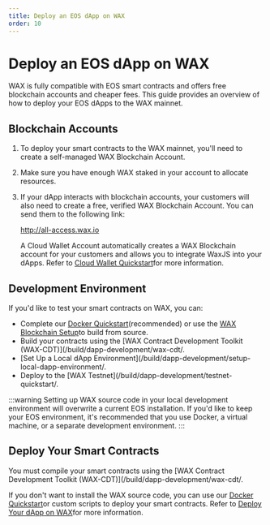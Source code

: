 ```yaml
---
title: Deploy an EOS dApp on WAX
order: 10
---
```


# Deploy an EOS dApp on WAX

WAX is fully compatible with EOS smart contracts and offers free blockchain accounts and cheaper fees. This guide provides an overview of how to deploy your EOS dApps to the WAX mainnet.

## Blockchain Accounts

1. To deploy your smart contracts to the WAX mainnet, you'll need to create a self-managed WAX Blockchain Account.

2. Make sure you have enough WAX staked in your account to allocate resources.

3. If your dApp interacts with blockchain accounts, your customers will also need to create a free, verified WAX Blockchain Account. You can send them to the following link:

    <a href="https://all-access.wax.io" target="_blank">http://<span></span>all-access.wax.io</a>

    A Cloud Wallet  Account automatically creates a WAX Blockchain account for your customers and allows you to integrate WaxJS into your dApps. Refer to [Cloud Wallet  Quickstart](/build/cloud-wallet/waxjs/waxjs_qstart)for more information.

## Development Environment

If you'd like to test your smart contracts on WAX, you can:

* Complete our [Docker Quickstart](/build/dapp-development/docker-setup/)(recommended) or use the [WAX Blockchain Setup](/build/dapp-development/wax-blockchain-setup/)to build from source.
* Build your contracts using the [WAX Contract Development Toolkit (WAX-CDT)](/build/dapp-development/wax-cdt/.
* [Set Up a Local dApp Environment](/build/dapp-development/setup-local-dapp-environment/.
* Deploy to the [WAX Testnet](/build/dapp-development/testnet-quickstart/.

:::warning
Setting up WAX source code in your local development environment will overwrite a current EOS installation. If you'd like to keep your EOS environment, it's recommended that you use Docker, a virtual machine, or a separate development environment.
:::

## Deploy Your Smart Contracts

You must compile your smart contracts using the [WAX Contract Development Toolkit (WAX-CDT)](/build/dapp-development/wax-cdt/.

If you don't want to install the WAX source code, you can use our [Docker Quickstart](/build/dapp-development/docker-setup/)or custom scripts to deploy your smart contracts. Refer to [Deploy Your dApp on WAX](/build/dapp-development/deploy-dapp-on-wax/)for more information.
